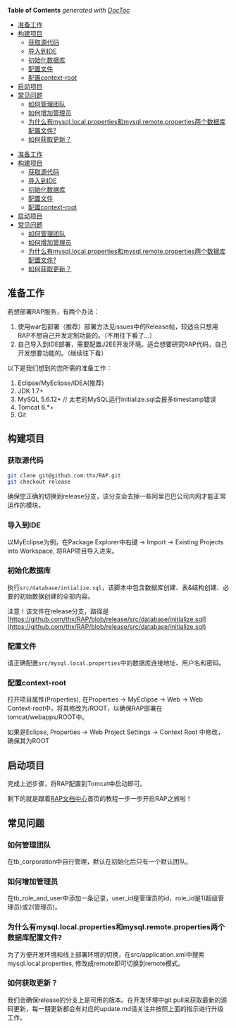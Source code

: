 <!-- START doctoc generated TOC please keep comment here to allow auto update -->
<!-- DON'T EDIT THIS SECTION, INSTEAD RE-RUN doctoc TO UPDATE -->
**Table of Contents**  *generated with [DocToc](https://github.com/thlorenz/doctoc)*

- [准备工作](#%E5%87%86%E5%A4%87%E5%B7%A5%E4%BD%9C)
- [构建项目](#%E6%9E%84%E5%BB%BA%E9%A1%B9%E7%9B%AE)
  - [获取源代码](#%E8%8E%B7%E5%8F%96%E6%BA%90%E4%BB%A3%E7%A0%81)
  - [导入到IDE](#%E5%AF%BC%E5%85%A5%E5%88%B0ide)
  - [初始化数据库](#%E5%88%9D%E5%A7%8B%E5%8C%96%E6%95%B0%E6%8D%AE%E5%BA%93)
  - [配置文件](#%E9%85%8D%E7%BD%AE%E6%96%87%E4%BB%B6)
  - [配置context-root](#%E9%85%8D%E7%BD%AEcontext-root)
- [启动项目](#%E5%90%AF%E5%8A%A8%E9%A1%B9%E7%9B%AE)
- [常见问题](#%E5%B8%B8%E8%A7%81%E9%97%AE%E9%A2%98)
  - [如何管理团队](#%E5%A6%82%E4%BD%95%E7%AE%A1%E7%90%86%E5%9B%A2%E9%98%9F)
  - [如何增加管理员](#%E5%A6%82%E4%BD%95%E5%A2%9E%E5%8A%A0%E7%AE%A1%E7%90%86%E5%91%98)
  - [为什么有mysql.local.properties和mysql.remote.properties两个数据库配置文件?](#%E4%B8%BA%E4%BB%80%E4%B9%88%E6%9C%89mysqllocalproperties%E5%92%8Cmysqlremoteproperties%E4%B8%A4%E4%B8%AA%E6%95%B0%E6%8D%AE%E5%BA%93%E9%85%8D%E7%BD%AE%E6%96%87%E4%BB%B6)
  - [如何获取更新？](#%E5%A6%82%E4%BD%95%E8%8E%B7%E5%8F%96%E6%9B%B4%E6%96%B0%EF%BC%9F)

<!-- END doctoc generated TOC please keep comment here to allow auto update -->

<!-- toc -->

* [准备工作](#准备工作)
* [构建项目](#构建项目)
  * [获取源代码](#获取源代码)
  * [导入到IDE](#导入到ide)
  * [初始化数据库](#初始化数据库)
  * [配置文件](#配置文件)
  * [配置context-root](#配置context-root)
* [启动项目](#启动项目)
* [常见问题](#常见问题)
  * [如何管理团队](#如何管理团队)
  * [如何增加管理员](#如何增加管理员)
  * [为什么有mysql.local.properties和mysql.remote.properties两个数据库配置文件?](#为什么有mysqllocalproperties和mysqlremoteproperties两个数据库配置文件)
  * [如何获取更新？](#如何获取更新)

<!-- toc stop -->


## 准备工作

若想部署RAP服务，有两个办法：

1. 使用war包部署（推荐）部署方法见issues中的Release帖，较适合只想用RAP不想自己开发定制功能的。（不用往下看了...）
2. 自己导入到IDE部署，需要配置J2EE开发环境。适合想要研究RAP代码，自己开发想要功能的。（继续往下看）


以下是我们想到的您所需的准备工作：

1. Eclipse/MyEclipse/IDEA(推荐)
2. JDK 1.7+
3. MySQL 5.6.12+  // 太老的MySQL运行initialize.sql会报多timestamp错误
4. Tomcat 6.*+
5. Git

## 构建项目

### 获取源代码

```bash
git clone git@github.com:thx/RAP.git
git checkout release
```

确保您正确的切换到release分支，该分支会去掉一些阿里巴巴公司内网才能正常运作的模块。

### 导入到IDE

以MyEclipse为例，在Package Explorer中右键 -> Import -> Existing Projects into Workspace, 将RAP项目导入进来。

### 初始化数据库

执行`src/database/intialize.sql`，该脚本中包含数据库创建、表&结构创建、必要的初始数据创建的全部内容。

注意！该文件在release分支，路径是[https://github.com/thx/RAP/blob/release/src/database/initialize.sql](https://github.com/thx/RAP/blob/release/src/database/initialize.sql)

### 配置文件

请正确配置`src/mysql.local.properties`中的数据库连接地址、用户名和密码。

### 配置context-root

打开项目属性(Properties), 在Properties -> MyEclipse -> Web -> Web Context-root中，将其修改为/ROOT，以确保RAP部署在tomcat/webapps/ROOT中。

如果是Eclipse, Properties -> Web Project Settings -> Context Root 中修改，确保其为ROOT

## 启动项目

完成上述步骤，将RAP配置到Tomcat中启动即可。

剩下的就是跟着[RAP文档中心](http://thx.alibaba-inc.com/RAP)首页的教程一步一步开启RAP之旅啦！

## 常见问题

### 如何管理团队

在tb_corporation中自行管理，默认在初始化后只有一个默认团队。

### 如何增加管理员

在tb\_role\_and\_user中添加一条记录，user_id是管理员的id，role_id是1(超级管理员)或2(管理员)。

### 为什么有mysql.local.properties和mysql.remote.properties两个数据库配置文件?

为了方便开发环境和线上部署环境的切换，在src/application.xml中搜索mysql.local.properties, 修改成remote即可切换到remote模式。

### 如何获取更新？

我们会确保release的分支上是可用的版本。在开发环境中git pull来获取最新的源码更新，每一期更新都会有对应的update.md请关注并按照上面的指示进行升级工作。

